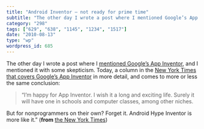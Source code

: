 ```yaml
---
title: "Android Inventor – not ready for prime time"
subtitle: "The other day I wrote a post where I mentioned Google’s App Inventor"
category: "298"
tags: ["629", "638", "1145", "1234", "1517"]
date: "2010-08-13"
type: "wp"
wordpress_id: 685
---
```

The other day I wrote a post where I [mentioned Google’s App Inventor](/2010/08/05/david-weinberger-has-flat-feet-programming/), and I mentioned it with some skepticism.
Today, a column in the [New York Times that covers Google’s App Inventor](http://www.nytimes.com/2010/08/12/technology/personaltech/12pogue.html) in more detail, and comes to more or less the same conclusion:

> “I’m happy for App Inventor. I wish it a long and exciting life. Surely it will have one in schools and computer classes, among other niches.

But for nonprogrammers on their own? Forget it. Android Hype Inventor is more like it.” (**from** [the New York Times](http://www.nytimes.com/2010/08/12/technology/personaltech/12pogue.html))